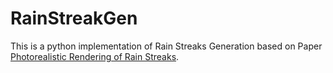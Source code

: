 # RainStreakGen

This is a python implementation of Rain Streaks Generation based on Paper [Photorealistic Rendering of Rain Streaks](http://www1.cs.columbia.edu/CAVE/publications/pdfs/Garg_TOG06.pdf). 


